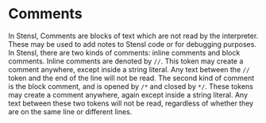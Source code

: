 # Comments

In Stensl, Comments are blocks of text which are not read by the interpreter. These may be used to add notes to Stensl code or for debugging purposes. In Stensl, there are two kinds of comments: inline comments and block comments. Inline comments are denoted by `//`. This token may create a comment anywhere, except inside a string literal. Any text between the `//` token and the end of the line will not be read. The second kind of comment is the block comment, and is opened by `/*` and closed by `*/`. These tokens may create a comment anywhere, again except inside a string literal. Any text between these two tokens will not be read, regardless of whether they are on the same line or different lines.

